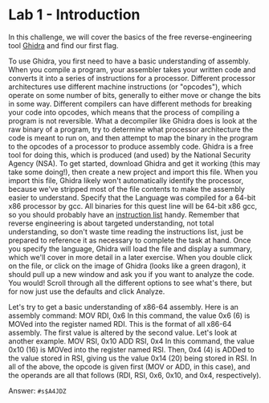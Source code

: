 # Lab 1 - Introduction

In this challenge, we will cover the basics of the free reverse-engineering tool [Ghidra](https://ghidra-sre.org/) and find our first flag.

To use Ghidra, you first need to have a basic understanding of assembly. When you compile a program, your assembler takes your written code and converts it into a series of instructions for a processor. Different processor architectures use different machine instructions (or "opcodes"), which operate on some number of bits, generally to either move or change the bits in some way. Different compilers can have different methods for breaking your code into opcodes, which means that the process of compiling a program is not reversible. What a decompiler like Ghidra does is look at the raw binary of a program, try to determine what processor architecture the code is meant to run on, and then attempt to map the binary in the program to the opcodes of a processor to produce assembly code. Ghidra is a free tool for doing this, which is produced (and used) by the National Security Agency (NSA). To get started, download Ghidra and get it working (this may take some doing!), then create a new project and import this file. When you import this file, Ghidra likely won't automatically identify the processor, because we've stripped most of the file contents to make the assembly easier to understand. Specify that the Language was compiled for a 64-bit x86 processor by gcc. All binaries for this quest line will be 64-bit x86 gcc, so you should probably have an [instruction list](https://en.wikipedia.org/wiki/X86_instruction_listings) handy. Remember that reverse engineering is about targeted understanding, not total understanding, so don't waste time reading the instructions list, just be prepared to reference it as necessary to complete the task at hand. Once you specify the language, Ghidra will load the file and display a summary, which we'll cover in more detail in a later exercise. When you double click on the file, or click on the image of Ghidra (looks like a green dragon), it should pull up a new window and ask you if you want to analyze the code. You would! Scroll through all the different options to see what's there, but for now just use the defaults and click Analyze.

Let's try to get a basic understanding of x86-64 assembly. Here is an assembly command:
MOV	RDI, 0x6
In this command, the value 0x6 (6) is MOVed into the register named RDI. This is the format of all x86-64 assembly. The first value is altered by the second value. Let's look at another example.
MOV	RSI, 0x10
ADD	RSI, 0x4
In this command, the value 0x10 (16) is MOVed into the register named RSI. Then, 0x4 (4) is ADDed to the value stored in RSI, giving us the value 0x14 (20) being stored in RSI.
In all of the above, the opcode is given first (MOV or ADD, in this case), and the operands are all that follows (RDI, RSI, 0x6, 0x10, and 0x4, respectively).

Answer: `#s$A4JDZ`